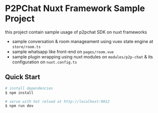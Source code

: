 # P2PChat Nuxt Framework Sample Project

this project contain sample usage of p2pchat SDK on nuxt frameworks

- sample conversation & room manageament using vuex state engine at `store/room.ts`
- sample whatsapp like front-end on `pages/room.vue`
- sample plugin wrapping using nuxt modules on `modules/p2p-chat` & its configuration on `nuxt.config.ts`

## Quick Start

```bash
# install dependencies
$ npm install

# serve with hot reload at http://localhost:9012
$ npm run dev
```

